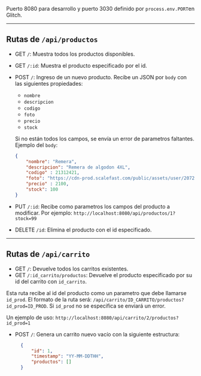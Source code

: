 
Puerto 8080 para desarrollo y puerto 3030 definido por ``process.env.PORT``en Glitch.

---

## Rutas de ``/api/productos``

- GET ``/``: Muestra todos los productos disponibles.
- GET ``/:id``: Muestra el producto especificado por el id.
- POST ``/``:  Ingreso de un nuevo producto. Recibe un JSON por ``body`` con las siguientes propiedades:
  - ``nombre`` 
  - ``descripcion`` 
  - ``codigo`` 
  - ``foto`` 
  - ``precio`` 
  - ``stock`` 
  
  Si no están todos los campos, se envía un error de parametros faltantes.
  Ejemplo del ``body``:
  ```json
  {
      "nombre": "Remera",
      "descripcion": "Remera de algodon 4XL",
      "codigo" : 21312421,
      "foto": "https://cdn-prod.scalefast.com/public/assets/user/2072312/image/01091d2380ca732c08f763d9ec82fd9d.jpg",
      "precio" : 2100,
      "stock": 100
  }
  ```
- PUT ``/:id``: Recibe como parametros los campos del producto a modificar. Por ejemplo: ``http://localhost:8080/api/productos/1?stock=99``
- DELETE ``/id``: Elimina el producto con el id especificado.

---

## Rutas de ``/api/carrito``

- GET ``/``: Devuelve todos los carritos existentes.
- GET ``/:id_carrito/productos``: Devuelve el producto especificado por su id del carrito con ``id_carrito``.
 
Esta ruta recibe al id del producto como un parametro que debe llamarse ``id_prod``. El formato de la ruta será: ``/api/carrito/ID_CARRITO/productos?id_prod=ID_PROD``. Si ``id_prod`` no se especifica se enviará un error.
 
Un ejemplo de uso: ``http://localhost:8080/api/carrito/2/productos?id_prod=1``

- POST ``/``: Genera un carrito nuevo vacío con la siguiente estructura:

  ```json
    {
        "id": 1,
        "timestamp": "YY-MM-DDTHH",
        "productos": []
    }
  ```
